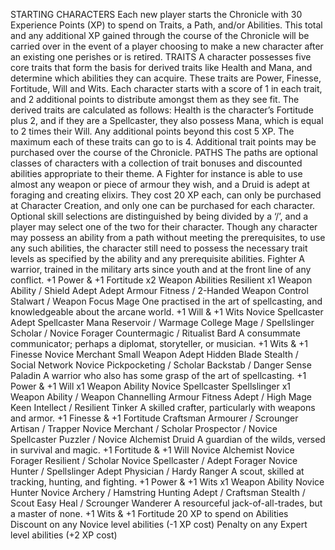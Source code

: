 STARTING CHARACTERS
Each new player starts the Chronicle with 30 Experience Points (XP) to spend on Traits, a Path, and/or Abilities. This total and any additional XP
gained through the course of the Chronicle will be carried over in the event of a player choosing to make a new character after an existing one
perishes or is retired.
TRAITS
A character possesses five core traits that form the basis for derived traits like Health and Mana, and determine which abilities they can acquire.
These traits are Power, Finesse, Fortitude, Will and Wits. Each character starts with a score of 1 in each trait, and 2 additional points to distribute
amongst them as they see fit. The derived traits are calculated as follows: Health is the character’s Fortitude plus 2, and if they are a Spellcaster, they
also possess Mana, which is equal to 2 times their Will.
Any additional points beyond this cost 5 XP. The maximum each of these traits can go to is 4. Additional trait points may be purchased over the
course of the Chronicle.
PATHS
The paths are optional classes of characters with a collection of trait bonuses and discounted abilities appropriate to their theme. A Fighter for
instance is able to use almost any weapon or piece of armour they wish, and a Druid is adept at foraging and creating elixirs.
They cost 20 XP each, can only be purchased at Character Creation, and only one can be purchased for each character. Optional skill selections are
distinguished by being divided by a ‘/’, and a player may select one of the two for their character. Though any character may possess an ability from
a path without meeting the prerequisites, to use any such abilities, the character still need to possess the necessary trait levels as specified by the
ability and any prerequisite abilities.
Fighter
A warrior, trained in the military arts since youth and
at the front line of any conflict.
+1 Power & +1 Fortitude
x2 Weapon Abilities
Resilient
x1 Weapon Ability / Shield Adept
Adept Armour Fitness / 2-Handed Weapon Control
Stalwart / Weapon Focus
Mage
One practised in the art of spellcasting, and
knowledgeable about the arcane world.
+1 Will & +1 Wits
Novice Spellcaster
Adept Spellcaster
Mana Reservoir / Warmage
College Mage / Spellslinger
Scholar / Novice Forager
Countermagic / Ritualist
Bard
A consummate communicator; perhaps a diplomat,
storyteller, or musician.
+1 Wits & +1 Finesse
Novice Merchant
Small Weapon Adept
Hidden Blade
Stealth / Social Network
Novice Pickpocketing / Scholar
Backstab / Danger Sense
Paladin
A warrior who also has some grasp of the art of
spellcasting.
+1 Power & +1 Will
x1 Weapon Ability
Novice Spellcaster
Spellslinger
x1 Weapon Ability / Weapon Channelling
Armour Fitness Adept / High Mage
Keen Intellect / Resilient
Tinker
A skilled crafter, particularly with weapons
and armor.
+1 Finesse & +1 Fortitude
Craftsman
Armourer / Scrounger
Artisan / Trapper
Novice Merchant / Scholar
Prospector / Novice Spellcaster
Puzzler / Novice Alchemist
Druid
A guardian of the wilds, versed in survival
and magic.
+1 Fortitude & +1 Will
Novice Alchemist
Novice Forager
Resilient / Scholar
Novice Spellcaster / Adept Forager
Novice Hunter / Spellslinger
Adept Physician / Hardy
Ranger
A scout, skilled at tracking, hunting, and
fighting.
+1 Power & +1 Wits
x1 Weapon Ability
Novice Hunter
Novice Archery / Hamstring
Hunting Adept / Craftsman
Stealth / Scout
Easy Heal / Scrounger
Wanderer
A resourceful jack-of-all-trades, but a master of
none.
+1 Wits & +1 Fortitude
20 XP to spend on Abilities
Discount on any Novice level abilities (-1 XP cost)
Penalty on any Expert level abilities (+2 XP cost)